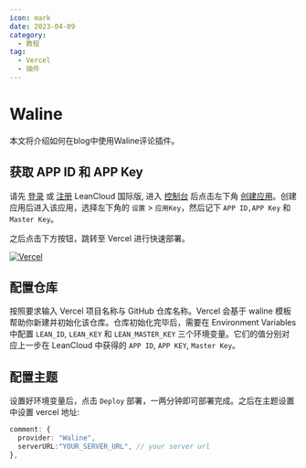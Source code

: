 ```yaml
---
icon: mark
date: 2023-04-09
category:
  - 教程
tag:
  - Vercel
  - 插件
---
```


# Waline

本文将介绍如何在blog中使用Waline评论插件。

## 获取 APP ID 和 APP Key
请先 [登录](https://console.leancloud.app/login) 或 [注册](https://console.leancloud.app/register) LeanCloud 国际版, 进入 [控制台](https://console.leancloud.app/apps) 后点击左下角 [创建应用](https://console.leancloud.app/apps)。创建应用后进入该应用，选择左下角的 `设置` > `应用Key`，然后记下 `APP ID,APP Key` 和 `Master Key`。 
  
之后点击下方按钮，跳转至 Vercel 进行快速部署。  

[![Vercel](https://vercel.com/button)](https://vercel.com/new/clone?repository-url=https%3A%2F%2Fgithub.com%2Fimaegoo%2Ftwikoo%2Ftree%2Fdev%2Fsrc%2Fvercel-min)  

## 配置仓库

按照要求输入 Vercel 项目名称与 GitHub 仓库名称。Vercel 会基于 waline 模板帮助你新建并初始化该仓库。仓库初始化完毕后，需要在 Environment Variables 中配置 `LEAN_ID`, `LEAN_KEY` 和 `LEAN_MASTER_KEY` 三个环境变量。它们的值分别对应上一步在 LeanCloud 中获得的 `APP ID`, `APP KEY`, `Master Key`。  

## 配置主题

设置好环境变量后，点击 `Deploy` 部署，一两分钟即可部署完成。之后在主题设置中设置 vercel 地址:  
```ts
comment: {
  provider: "Waline",
  serverURL:"YOUR_SERVER_URL", // your server url
},
```